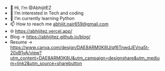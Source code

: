 - 👋 Hi, I’m @AbhijitEZ
- 👀 I’m interested in Tech and coding
- 🌱 I’m currently learning Python
- 📫 How to reach me abhijit.nair659@gmail.com
- 🌐 https://abhijitez.vercel.app/
- Blog -> https://abhijitez.github.io/blog/
- Resume -> https://www.canva.com/design/DAE8ARM0K8U/qf6TnwdJEVna5t-20xB1yA/view?utm_content=DAE8ARM0K8U&utm_campaign=designshare&utm_medium=link2&utm_source=sharebutton

<!---
AbhijitEZ/AbhijitEZ is a ✨ special ✨ repository because its `README.md` (this file) appears on your GitHub profile.
You can click the Preview link to take a look at your changes.
--->
